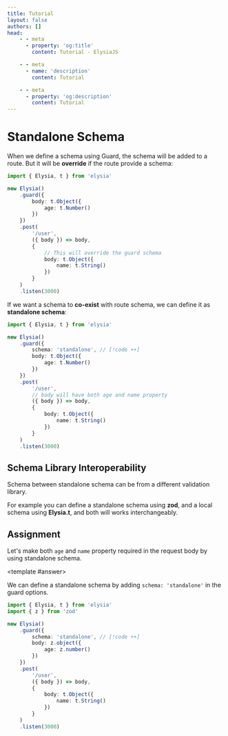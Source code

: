 ```yaml
---
title: Tutorial
layout: false
authors: []
head:
    - - meta
      - property: 'og:title'
        content: Tutorial - ElysiaJS

    - - meta
      - name: 'description'
        content: Tutorial

    - - meta
      - property: 'og:description'
        content: Tutorial
---
```


<script setup lang="ts">
import { Elysia } from 'elysia'

import Editor from '../../../components/xiao/playground/playground.vue'
import DocLink from '../../../components/xiao/doc-link/doc-link.vue'
import Playground from '../../../components/nearl/playground.vue'

import { code, testcases } from './data'
</script>

<Editor :code="code" :testcases="testcases">

# Standalone Schema

When we define a schema using <DocLink href="/essential/validation.html#guard">Guard</DocLink>, the schema will be added to a route. But it will be **override** if the route provide a schema:

```typescript
import { Elysia, t } from 'elysia'

new Elysia()
	.guard({
		body: t.Object({
			age: t.Number()
		})
	})
	.post(
		'/user',
		({ body }) => body,
		{
			// This will override the guard schema
			body: t.Object({
				name: t.String()
			})
		}
	)
	.listen(3000)
```

If we want a schema to **co-exist** with route schema, we can define it as **standalone schema**:

```typescript
import { Elysia, t } from 'elysia'

new Elysia()
	.guard({
		schema: 'standalone', // [!code ++]
		body: t.Object({
			age: t.Number()
		})
	})
	.post(
		'/user',
		// body will have both age and name property
		({ body }) => body,
		{
			body: t.Object({
				name: t.String()
			})
		}
	)
	.listen(3000)
```

## Schema Library Interoperability

Schema between standalone schema can be from a different validation library.

For example you can define a standalone schema using **zod**, and a local schema using **Elysia.t**, and both will works interchangeably.

## Assignment

Let's make both `age` and `name` property required in the request body by using standalone schema.

<template #answer>

We can define a standalone schema by adding `schema: 'standalone'` in the guard options.

```typescript
import { Elysia, t } from 'elysia'
import { z } from 'zod'

new Elysia()
	.guard({
		schema: 'standalone', // [!code ++]
		body: z.object({
			age: z.number()
		})
	})
	.post(
		'/user',
		({ body }) => body,
		{
			body: t.Object({
				name: t.String()
			})
		}
	)
	.listen(3000)
```

</template>

</Editor>
